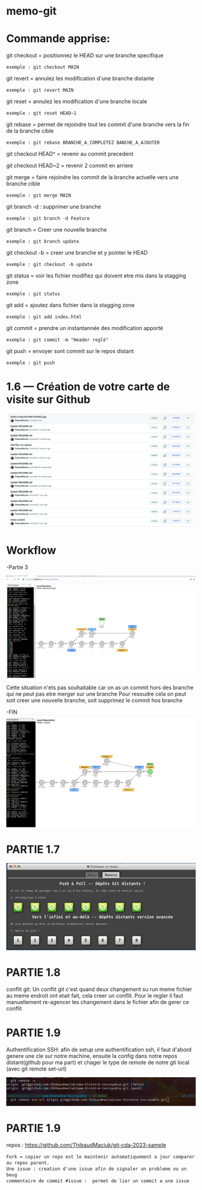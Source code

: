# memo-git


# Commande apprise:

git checkout = positionnez le HEAD sur une branche specifique

	exemple : git checkout MAIN

git revert = annulez les modification d'une branche distante

	exemple : git revert MAIN

git reset = annulez les modification d'une branche locale

	exemple : git reset HEAD~1

git rebase = permet de rejoindre tout les commit d'une branche vers la fin de la branche cible

	exemple : git rebase BRANCHE_A_COMPLETEZ BANCHE_A_AJOUTER

git checkout HEAD^ = revenir au commit precedent

git checkout HEAD~2 = revenir 2 commit en arriere

git merge =  faire rejoindre les commit de la branche actuelle vers une branche cible

	exemple : git merge MAIN

git branch -d : supprimer une branche

	exemple : git branch -d Feature

git branch = Creer une nouvelle branche

	exemple : git branch update

git checkout -b = creer une branche et y pointer le HEAD

	exemple : git checkout -b update
	
git status = voir les fichier modifiez qui doivent etre mis dans la stagging zone

	exemple : git status
	
git add = ajoutez dans fichier dans la stagging zone

	exemple : git add index.html

git commit = prendre un instantannée des modification apporté

	exemple : git commit -m "Header reglé"

git push = envoyer sont commit sur le repos distant

	exemple : git push


# 1.6 — Création de votre carte de visite sur Github
![alt text](image_2022-12-21_151846360.png)

# Workflow

-Partie 3

![alt text](partie3_workflow.png)

Cette situation n'ets pas souhaitable car on as un commit hors des branche qui ne peut pas etre merger sur une branche
Pour resoudre cela on peut soit creer une nouvelle branche, soit supprimez le commit hos branche 

-FIN
![alt text](workflow_final.png)




# PARTIE 1.7

![alt text](git1.7.png)

# PARTIE 1.8

conflit git:
	Un conflit git c'est quand deux changement su run meme fichier au meme endroit ont etait fait, cela creer un conflit.
	Pour le regler il faut manuellement re-agencer les changement dans le fichier afin de gerer ce conflit
	
	
# PARTIE 1.9

Authentification SSH:
	afin de setup une authentification ssh, il faut d'abord genere une cle sur notre machine, ensuite la config dans notre repos distant(github pour ma part) et chager le type de remote de notre gti local (avec git remote set-url)

![alt text](git1.9.png)


# PARTIE 1.9

repos : https://github.com/ThibaudMaciuk/git-cda-2023-sample

	Fork = copier un repo est le maintenir automatiquement a jour comparer au repos parent.
	Une issue : creation d'une issue afin de signaler un probleme ou un beug
	commentaire de commit #issue :  permet de lier un commit a une issue
